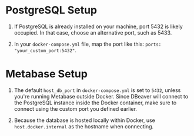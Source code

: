 # **PostgreSQL Setup**
1. If PostgreSQL is already installed on your machine, port 5432 is likely occupied. In that case, choose an alternative port, such as 5433.

2. In your `docker-compose.yml` file, map the port like this: `ports: "your_custom_port:5432"`.

# **Metabase Setup**
1. The default `host_db_port` in `docker-compose.yml` is set to `5432`, unless you're running Metabase outside Docker. Since DBeaver will connect to the PostgreSQL instance inside the Docker container, make sure to connect using the custom port you defined earlier.

2. Because the database is hosted locally within Docker, use `host.docker.internal` as the hostname when connecting.
